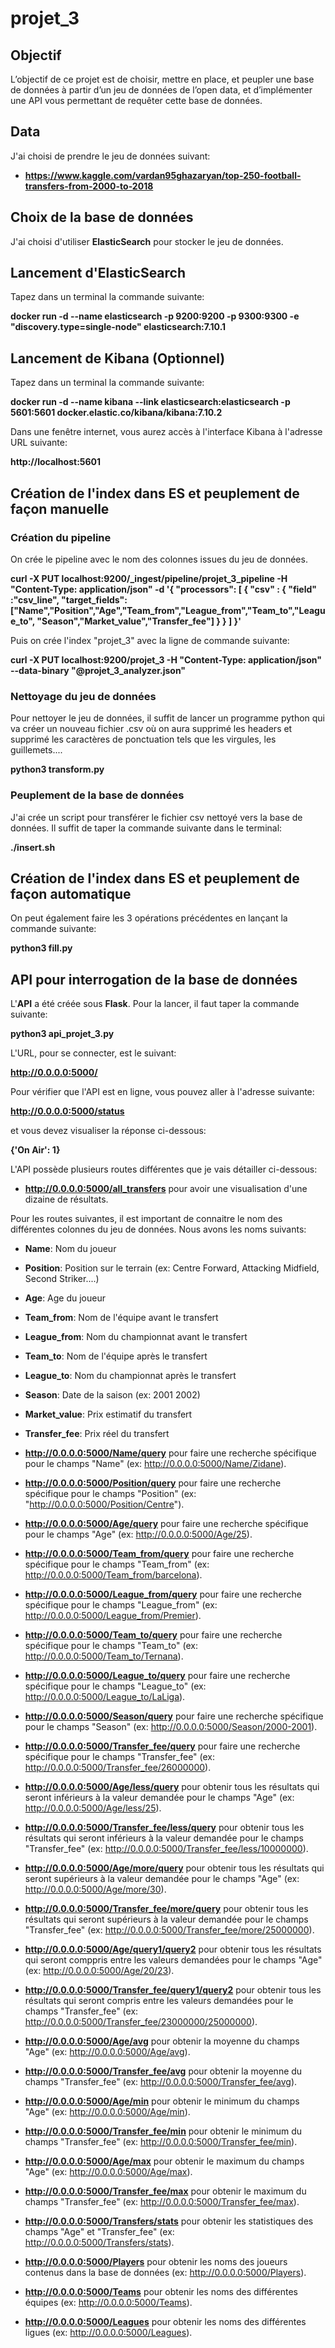 # projet_3

## Objectif
L’objectif de ce projet est de choisir, mettre en place, et peupler une base de données à partir d’un jeu de données de l’open data, et d’implémenter une API vous permettant de requêter cette base de données.

## Data
J'ai choisi de prendre le jeu de données suivant:
- **https://www.kaggle.com/vardan95ghazaryan/top-250-football-transfers-from-2000-to-2018**

## Choix de la base de données
J'ai choisi d'utiliser **ElasticSearch** pour stocker le jeu de données.

## Lancement d'ElasticSearch
Tapez dans un terminal la commande suivante:

**docker run -d --name elasticsearch -p 9200:9200 -p 9300:9300 -e "discovery.type=single-node" elasticsearch:7.10.1**

## Lancement de Kibana (Optionnel)
Tapez dans un terminal la commande suivante:

**docker run -d --name kibana --link elasticsearch:elasticsearch -p 5601:5601 docker.elastic.co/kibana/kibana:7.10.2**
        
Dans une fenêtre internet, vous aurez accès à l'interface Kibana à l'adresse URL suivante:

**http://localhost:5601**

## Création de l'index dans ES et peuplement de façon manuelle
### Création du pipeline
On crée le pipeline avec le nom des colonnes issues du jeu de données.

**curl -X PUT localhost:9200/_ingest/pipeline/projet_3_pipeline -H "Content-Type: application/json" -d '{
"processors": [
    {
      "csv" : {
      "field" :"csv_line",
      "target_fields":["Name","Position","Age","Team_from","League_from","Team_to","League_to",
      "Season","Market_value","Transfer_fee"]
      }
    }
  ]
 }'**
 
Puis on crée l'index "projet_3" avec la ligne de commande suivante:

**curl -X PUT localhost:9200/projet_3 -H "Content-Type: application/json" --data-binary "@projet_3_analyzer.json"**

### Nettoyage du jeu de données
Pour nettoyer le jeu de données, il suffit de lancer un programme python qui va créer un nouveau fichier .csv où on aura supprimé les headers et supprimé les caractères de ponctuation tels que les virgules, les guillemets....

**python3 transform.py**

### Peuplement de la base de données
J'ai crée un script pour transférer le fichier csv nettoyé vers la base de données.
Il suffit de taper la commande suivante dans le terminal:

**./insert.sh**

## Création de l'index dans ES et peuplement de façon automatique
On peut également faire les 3 opérations précédentes en lançant la commande suivante:

**python3 fill.py**

## API pour interrogation de la base de données
L'**API** a été créée sous **Flask**.
Pour la lancer, il faut taper la commande suivante:

**python3 api_projet_3.py**

L'URL, pour se connecter, est le suivant:

**http://0.0.0.0:5000/**

Pour vérifier que l'API est en ligne, vous pouvez aller à l'adresse suivante:

**http://0.0.0.0:5000/status**

et vous devez visualiser la réponse ci-dessous:

**{'On Air': 1}**

L'API possède plusieurs routes différentes que je vais détailler ci-dessous:

- **http://0.0.0.0:5000/all_transfers** pour avoir une visualisation d'une dizaine de résultats.

Pour les routes suivantes, il est important de connaitre le nom des différentes colonnes du jeu de données.
Nous avons les noms suivants:

- **Name**: Nom du joueur
- **Position**: Position sur le terrain (ex: Centre Forward, Attacking Midfield, Second Striker....)
- **Age**: Age du joueur
- **Team_from**: Nom de l'équipe avant le transfert
- **League_from**: Nom du championnat avant le transfert
- **Team_to**: Nom de l'équipe après le transfert
- **League_to**: Nom du championnat après le transfert
- **Season**: Date de la saison (ex: 2001 2002)
- **Market_value**: Prix estimatif du transfert
- **Transfer_fee**: Prix réel du transfert

- **http://0.0.0.0:5000/Name/query** pour faire une recherche spécifique pour le champs "Name" (ex: http://0.0.0.0:5000/Name/Zidane).

- **http://0.0.0.0:5000/Position/query** pour faire une recherche spécifique pour le champs "Position" (ex: "http://0.0.0.0:5000/Position/Centre").

- **http://0.0.0.0:5000/Age/query** pour faire une recherche spécifique pour le champs "Age" (ex: http://0.0.0.0:5000/Age/25).

- **http://0.0.0.0:5000/Team_from/query** pour faire une recherche spécifique pour le champs "Team_from" (ex: http://0.0.0.0:5000/Team_from/barcelona).

- **http://0.0.0.0:5000/League_from/query** pour faire une recherche spécifique pour le champs "League_from" (ex: http://0.0.0.0:5000/League_from/Premier).

- **http://0.0.0.0:5000/Team_to/query** pour faire une recherche spécifique pour le champs "Team_to" (ex: http://0.0.0.0:5000/Team_to/Ternana).

- **http://0.0.0.0:5000/League_to/query** pour faire une recherche spécifique pour le champs "League_to" (ex: http://0.0.0.0:5000/League_to/LaLiga).

- **http://0.0.0.0:5000/Season/query** pour faire une recherche spécifique pour le champs "Season" (ex: http://0.0.0.0:5000/Season/2000-2001).

- **http://0.0.0.0:5000/Transfer_fee/query** pour faire une recherche spécifique pour le champs "Transfer_fee" (ex: http://0.0.0.0:5000/Transfer_fee/26000000).

- **http://0.0.0.0:5000/Age/less/query** pour obtenir tous les résultats qui seront inférieurs à la valeur demandée pour le champs "Age" (ex: http://0.0.0.0:5000/Age/less/25).

- **http://0.0.0.0:5000/Transfer_fee/less/query** pour obtenir tous les résultats qui seront inférieurs à la valeur demandée pour le champs "Transfer_fee" (ex: http://0.0.0.0:5000/Transfer_fee/less/10000000).

- **http://0.0.0.0:5000/Age/more/query** pour obtenir tous les résultats qui seront supérieurs à la valeur demandée pour le champs "Age" (ex: http://0.0.0.0:5000/Age/more/30).

- **http://0.0.0.0:5000/Transfer_fee/more/query** pour obtenir tous les résultats qui seront supérieurs à la valeur demandée pour le champs "Transfer_fee" (ex: http://0.0.0.0:5000/Transfer_fee/more/25000000).

- **http://0.0.0.0:5000/Age/query1/query2** pour obtenir tous les résultats qui seront comppris entre les valeurs demandées pour le champs "Age" (ex: http://0.0.0.0:5000/Age/20/23).

- **http://0.0.0.0:5000/Transfer_fee/query1/query2** pour obtenir tous les résultats qui seront compris entre les valeurs demandées pour le champs "Transfer_fee" (ex: http://0.0.0.0:5000/Transfer_fee/23000000/25000000).

- **http://0.0.0.0:5000/Age/avg** pour obtenir la moyenne du champs "Age" (ex: http://0.0.0.0:5000/Age/avg).

- **http://0.0.0.0:5000/Transfer_fee/avg** pour obtenir la moyenne du champs "Transfer_fee" (ex: http://0.0.0.0:5000/Transfer_fee/avg).

- **http://0.0.0.0:5000/Age/min** pour obtenir le minimum du champs "Age" (ex: http://0.0.0.0:5000/Age/min).

- **http://0.0.0.0:5000/Transfer_fee/min** pour obtenir le minimum du champs "Transfer_fee" (ex: http://0.0.0.0:5000/Transfer_fee/min).

- **http://0.0.0.0:5000/Age/max** pour obtenir le maximum du champs "Age" (ex: http://0.0.0.0:5000/Age/max).

- **http://0.0.0.0:5000/Transfer_fee/max** pour obtenir le maximum du champs "Transfer_fee" (ex: http://0.0.0.0:5000/Transfer_fee/max).

- **http://0.0.0.0:5000/Transfers/stats** pour obtenir les statistiques des champs "Age" et "Transfer_fee" (ex: http://0.0.0.0:5000/Transfers/stats).

- **http://0.0.0.0:5000/Players** pour obtenir les noms des joueurs contenus dans la base de données (ex: http://0.0.0.0:5000/Players).

- **http://0.0.0.0:5000/Teams** pour obtenir les noms des différentes équipes (ex: http://0.0.0.0:5000/Teams).

- **http://0.0.0.0:5000/Leagues** pour obtenir les noms des différentes ligues (ex: http://0.0.0.0:5000/Leagues).
